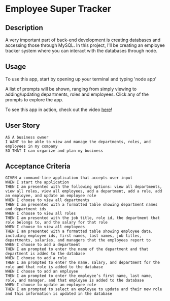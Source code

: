 # Employee Super Tracker

## Description 

A very important part of back-end development is creating databases and accessing those through MySQL. In this project, I'll be creating an employee tracker system where you can interact with the databases through node. 

## Usage

To use this app, start by opening up your terminal and typing 'node app' 

A list of prompts will be shown, ranging from simply viewing to adding/updating departments, roles and employees. Click any of the prompts to explore the app.

To see this app in action, check out the video <a href="https://drive.google.com/file/d/1uogjcCd8bRAOnEGIzKW3dZaHT6zSgpqK/view">here</a>!

## User Story

```
AS A business owner
I WANT to be able to view and manage the departments, roles, and employees in my company
SO THAT I can organize and plan my business

```

## Acceptance Criteria

```
GIVEN a command-line application that accepts user input
WHEN I start the application
THEN I am presented with the following options: view all departments, view all roles, view all employees, add a department, add a role, add an employee, and update an employee role
WHEN I choose to view all departments
THEN I am presented with a formatted table showing department names and department ids
WHEN I choose to view all roles
THEN I am presented with the job title, role id, the department that role belongs to, and the salary for that role
WHEN I choose to view all employees
THEN I am presented with a formatted table showing employee data, including employee ids, first names, last names, job titles, departments, salaries, and managers that the employees report to
WHEN I choose to add a department
THEN I am prompted to enter the name of the department and that department is added to the database
WHEN I choose to add a role
THEN I am prompted to enter the name, salary, and department for the role and that role is added to the database
WHEN I choose to add an employee
THEN I am prompted to enter the employee’s first name, last name, role, and manager, and that employee is added to the database
WHEN I choose to update an employee role
THEN I am prompted to select an employee to update and their new role and this information is updated in the database 

```

